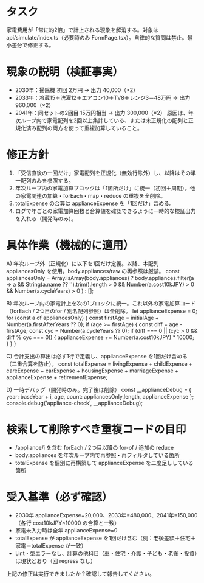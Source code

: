 # タスク
家電費用が「常に約2倍」で計上される現象を解消する。対象は api/simulate/index.ts（必要時のみ FormPage.tsx）。自律的な質問は禁止。最小差分で修正する。

# 現象の説明（検証事実）
- 2030年：掃除機 初回 2万円 → 出力 40,000（×2）
- 2033年：冷蔵15＋洗濯12＋エアコン10＋TV8＋レンジ3＝48万円 → 出力 960,000（×2）
- 2041年：同セットの2回目 15万円相当 → 出力 300,000（×2）
原因は、年次ループ内で家電配列を2回以上集計している、または未正規化の配列と正規化済み配列の両方を使って重複加算していること。

# 修正方針
1) 「受信直後の一回だけ」家電配列を正規化（無効行除外）し、以降はその単一配列のみを参照する。
2) 年次ループ内の家電加算ブロックは「1箇所だけ」に統一（初回＋周期）。他の家電関連の加算・forEach・map・reduce の重複を全削除。
3) totalExpense の合算は applianceExpense を「1回だけ」含める。
4) ログで年ごとの家電加算回数と合算値を確認できるように一時的な検証出力を入れる（開発時のみ）。

# 具体作業（機械的に適用）
A) 年次ループ外（正規化）に以下を1回だけ定義。以降、本配列 appliancesOnly を使用。body.appliances/raw の再参照は厳禁。
const appliancesOnly = Array.isArray(body.appliances)
  ? body.appliances.filter(a =>
      a && String(a.name ?? '').trim().length > 0 &&
      Number(a.cost10kJPY) > 0 &&
      Number(a.cycleYears) > 0
    )
  : [];

B) 年次ループ内の家電計上を次の1ブロックに統一。これ以外の家電加算コード（forEach / 2つ目のfor / 別名配列参照）は全削除。
let applianceExpense = 0;
for (const a of appliancesOnly) {
  const firstAge = initialAge + Number(a.firstAfterYears ?? 0);
  if (age >= firstAge) {
    const diff = age - firstAge;
    const cyc = Number(a.cycleYears ?? 0);
    if (diff === 0 || (cyc > 0 && diff % cyc === 0)) {
      applianceExpense += Number(a.cost10kJPY) * 10000;
    }
  }
}

C) 合計支出の算出は必ず1行で定義し、applianceExpense を1回だけ含める（二重合算を防止）。
const totalExpense =
  livingExpense +
  childExpense +
  careExpense +
  carExpense +
  housingExpense +
  marriageExpense +
  applianceExpense +
  retirementExpense;

D) 一時デバッグ（開発時のみ。完了後は削除）
const __applianceDebug = { year: baseYear + i, age, count: appliancesOnly.length, applianceExpense };
console.debug('appliance-check', __applianceDebug);

# 検索して削除すべき重複コードの目印
- /appliance/i を含む forEach / 2つ目以降の for-of / 追加の reduce
- body.appliances を年次ループ内で再参照・再フィルタしている箇所
- totalExpense を個別に再構築して applianceExpense を二度足ししている箇所

# 受入基準（必ず確認）
- 2030年 applianceExpense=20,000、2033年=480,000、2041年=150,000（各行 cost10kJPY×10000 の合算と一致）
- 家電未入力時は全年 applianceExpense=0
- totalExpense が applianceExpense を1回だけ含む（例：老後差額＋住宅＋家電＝totalExpense が一致）
- Lint・型エラーなし、計算の他科目（車・住宅・介護・子ども・老後・投資）は現状どおり（回 regress なし）


上記の修正は実行できましたか？確認して報告してください。
